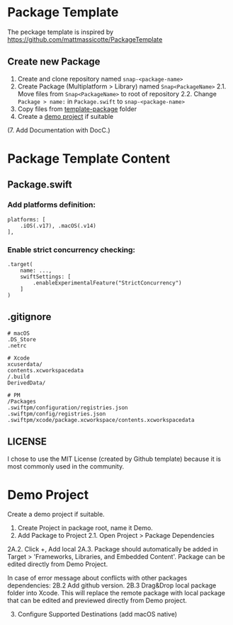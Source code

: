 # Package Template

The peckage template is inspired by https://github.com/mattmassicotte/PackageTemplate


##  Create new Package

1. Create and clone repository named `snap-<package-name>`
2. Create Package (Multiplatform > Library) named `Snap<PackageName>`
2.1. Move files from `Snap<PackageName>` to root of repository
2.2. Change `Package > name:` in `Package.swift` to `snap-<package-name>`
3. Copy files from [template-package](./template-package/) folder
4. Create a [demo project](#demo-project) if suitable

(7. Add Documentation with DocC.)


# Package Template Content

## Package.swift

### Add platforms definition:

```
platforms: [
    .iOS(.v17), .macOS(.v14)
],
```

### Enable strict concurrency checking:

```
.target(
    name: ...,
    swiftSettings: [
        .enableExperimentalFeature("StrictConcurrency")
    ]
)
```

## .gitignore

```
# macOS
.DS_Store
.netrc

# Xcode
xcuserdata/
contents.xcworkspacedata
/.build
DerivedData/

# PM
/Packages
.swiftpm/configuration/registries.json
.swiftpm/config/registries.json
.swiftpm/xcode/package.xcworkspace/contents.xcworkspacedata
```

## LICENSE

I chose to use the MIT License (created by Github template) because it is most commonly used in the community. 


# Demo Project

Create a demo project if suitable.

1. Create Project in package root, name it <PackageName>Demo.
2. Add Package to Project
2.1. Open Project > Package Dependencies

2A.2. Click +, Add local
2A.3. Package should automatically be added in Target > 'Frameworks, Libraries, and Embedded Content'. Package can be edited directly from Demo Project.

In case of error message about conflicts with other packages dependencies:
2B.2 Add github version.
2B.3 Drag&Drop local package folder into Xcode. This will replace the remote package with local package that can be edited and previewed directly from Demo project.

3. Configure Supported Destinations (add macOS native)
